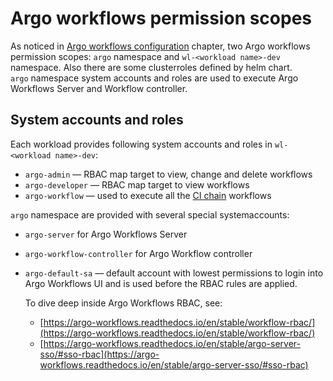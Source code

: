 # Argo workflows permission scopes
As noticed in [Argo workflows configuration](argo_config.md) chapter, 
two Argo workflows permission scopes: `argo` namespace  and `wl-<workload name>-dev`
namespace. Also there are some clusterroles defined by helm chart.  
`argo` namespace system accounts and roles are used to execute Argo Workflows
Server and Workflow controller.

## System accounts and roles
Each workload provides following system accounts and roles in `wl-<workload name>-dev`:
- `argo-admin` — RBAC map target to view, change and delete workflows 
- `argo-developer` — RBAC map target to view workflows
- `argo-workflow` — used to execute all the [CI chain](developers_guide/ci/build_routine.md) workflows 

<!-- link to wl-template-gitops here -->


`argo` namespace are provided with several special systemaccounts:

- `argo-server` for Argo Workflows Server
- `argo-workflow-controller` for Argo Workflow controller
- `argo-default-sa` — default account with lowest permissions to login into Argo
  Workflows UI and is used before the RBAC rules are applied.

  To dive deep inside Argo Workflows RBAC, see:
  - [https://argo-workflows.readthedocs.io/en/stable/workflow-rbac/](https://argo-workflows.readthedocs.io/en/stable/workflow-rbac/)
  - [https://argo-workflows.readthedocs.io/en/stable/argo-server-sso/#sso-rbac](https://argo-workflows.readthedocs.io/en/stable/argo-server-sso/#sso-rbac)

